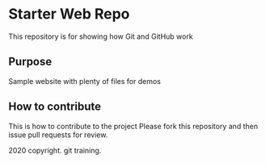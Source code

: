 # Starter Web Repo

This repository is for showing how Git and GitHub work

## Purpose

Sample website with plenty of files for demos

## How to contribute

This is how to contribute to the project
Please fork this repository and then issue pull requests for review.

2020 copyright. git training.